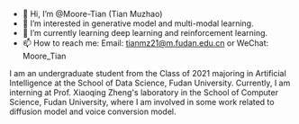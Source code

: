 - 👋 Hi, I’m @Moore-Tian (Tian Muzhao)
- 👀 I’m interested in generative model and multi-modal learning.
- 🌱 I’m currently learning deep learning and reinforcement learning.
- 📫 How to reach me: Email: tianmz21@m.fudan.edu.cn or WeChat: Moore_Tian

I am an undergraduate student from the Class of 2021 majoring in Artificial Intelligence at the School of Data Science, Fudan University. Currently, I am interning at Prof. Xiaoqing Zheng's laboratory in the School of Computer Science, Fudan University, where I am involved in some work related to diffusion model and voice conversion model.
